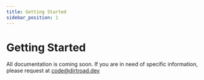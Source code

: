 ```yaml
---
title: Getting Started
sidebar_position: 1
---
```


# Getting Started

All documentation is coming soon. If you are in need of specific information, please request at code@dirtroad.dev
